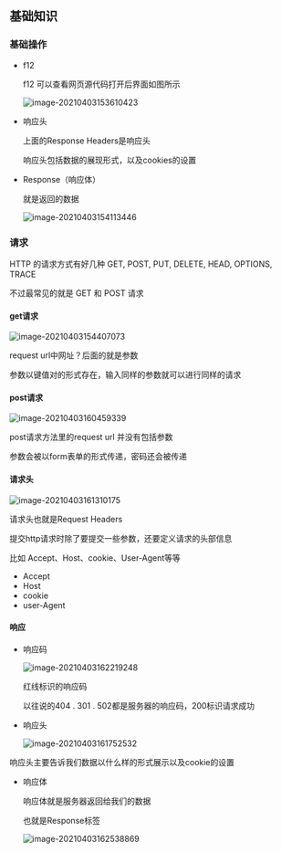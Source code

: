 ## 基础知识

### 基础操作

- f12

  f12 可以查看网页源代码打开后界面如图所示

  ![image-20210403153610423](E:\My_gitbook\爬虫笔记\image-20210403153610423.png)

  

- 响应头

  上面的Response Headers是响应头

  响应头包括数据的展现形式，以及cookies的设置

- Response（响应体）

  就是返回的数据

  ![image-20210403154113446](E:\My_gitbook\爬虫笔记\image-20210403154113446.png)

### 请求

HTTP 的请求方式有好几种     GET, POST, PUT, DELETE, HEAD, OPTIONS, TRACE

不过最常见的就是 GET 和 POST 请求

#### get请求

![image-20210403154407073](E:\My_gitbook\爬虫笔记\image-20210403154407073.png)

request url中网址？后面的就是参数

参数以键值对的形式存在，输入同样的参数就可以进行同样的请求

#### post请求

![image-20210403160459339](E:\My_gitbook\爬虫笔记\image-20210403160459339.png)

post请求方法里的request url 并没有包括参数

参数会被以form表单的形式传递，密码还会被传递

#### 请求头

![image-20210403161310175](E:\My_gitbook\爬虫笔记\image-20210403161310175.png)

请求头也就是Request Headers

提交http请求时除了要提交一些参数，还要定义请求的头部信息

比如 Accept、Host、cookie、User-Agent等等

- Accept
- Host
- cookie
- user-Agent

#### 响应

- 响应码

  ![image-20210403162219248](E:\My_gitbook\爬虫笔记\image-20210403162219248.png)

  红线标识的响应码

  以往说的404 . 301 . 502都是服务器的响应码，200标识请求成功

- 响应头

  ![image-20210403161752532](E:\My_gitbook\爬虫笔记\image-20210403161752532.png)

响应头主要告诉我们数据以什么样的形式展示以及cookie的设置

- 响应体

  响应体就是服务器返回给我们的数据

  也就是Response标签

  ![image-20210403162538869](E:\My_gitbook\爬虫笔记\image-20210403162538869.png)